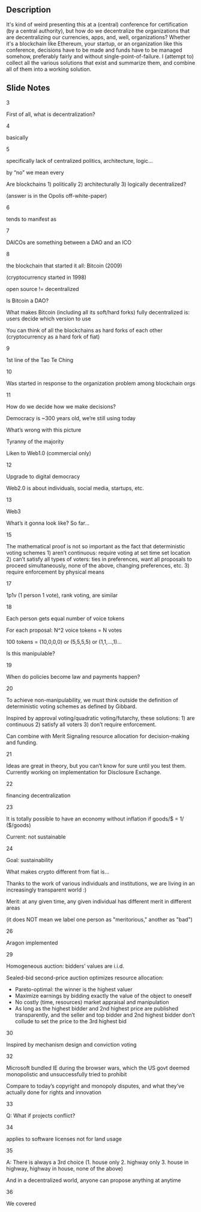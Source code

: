## Description

It's kind of weird presenting this at a (central) conference for certification (by a central authority), but how do we decentralize the organizations that are decentralizing our currencies, apps, and, well, organizations? Whether it's a blockchain like Ethereum, your startup, or an organization like this conference, decisions have to be made and funds have to be managed somehow, preferably fairly and without single-point-of-failure. I (attempt to) collect all the various solutions that exist and summarize them, and combine all of them into a working solution.

## Slide Notes

3

First of all, what is decentralization?

4

basically

5

specifically lack of centralized politics, architecture, logic…

by “no” we mean every

Are blockchains 1) politically 2) architecturally 3) logically decentralized?

(answer is in the Opolis off-white-paper)

6

tends to manifest as

7

DAICOs are something between a DAO and an ICO

8

the blockchain that started it all: Bitcoin (2009)

(cryptocurrency started in 1998)

open source != decentralized

Is Bitcoin a DAO? 

What makes Bitcoin (including all its soft/hard forks) fully decentralized is: users decide which version to use

You can think of all the blockchains as hard forks of each other (cryptocurrency as a hard fork of fiat)

9

1st line of the Tao Te Ching

10

Was started in response to the organization problem among blockchain orgs

11

How do we decide how we make decisions?

Democracy is ~300 years old, we’re still using today

What’s wrong with this picture

Tyranny of the majority

Liken to Web1.0 (commercial only)

12

Upgrade to digital democracy

Web2.0 is about individuals, social media, startups, etc.

13

Web3

What’s it gonna look like? So far…

15

The mathematical proof is not so important as the fact that deterministic voting schemes 1) aren’t continuous: require voting at set time set location 2) can’t satisfy all types of voters: ties in preferences, want all proposals to proceed simultaneously, none of the above, changing preferences, etc. 3) require enforcement by physical means

17

1p1v (1 person 1 vote), rank voting, are similar

18

Each person gets equal number of voice tokens

For each proposal: N^2 voice tokens = N votes

100 tokens = (10,0,0,0) or (5,5,5,5) or (1,1,…,1)…

Is this manipulable?

19

When do policies become law and payments happen?

20

To achieve non-manipulability, we must think outside the definition of deterministic voting schemes as defined by Gibbard. 

Inspired by approval voting/quadratic voting/futarchy, these solutions: 1) are continuous 2) satisfy all voters 3) don’t require enforcement. 

Can combine with Merit Signaling resource allocation for decision-making and funding.

21

Ideas are great in theory, but you can’t know for sure until you test them. Currently working on implementation for Disclosure Exchange.

22

financing decentralization

23

It is totally possible to have an economy without inflation if goods/$ = 1/ ($/goods)

Current: not sustainable

24

Goal: sustainability

What makes crypto different from fiat is…

Thanks to the work of various individuals and institutions, we are living in an increasingly transparent world :)

Merit: at any given time, any given individual has different merit in different areas

(it does NOT mean we label one person as "meritorious," another as "bad")

26

Aragon implemented

29

Homogeneous auction: bidders’ values are i.i.d.

Sealed-bid second-price auction optimizes resource allocation:
- Pareto-optimal: the winner is the highest valuer
- Maximize earnings by bidding exactly the value of the object to oneself
- No costly (time, resources) market appraisal and manipulation
- As long as the highest bidder and 2nd highest price are published transparently, and the seller and top bidder and 2nd highest bidder don’t collude to set the price to the 3rd highest bid

30

Inspired by mechanism design and conviction voting

32

Microsoft bundled IE during the browser wars, which the US govt deemed monopolistic and unsuccessfully tried to prohibit

Compare to today’s copyright and monopoly disputes, and what they’ve actually done for rights and innovation

33

Q: What if projects conflict?

34

applies to software licenses
not for land usage

35

A: There is always a 3rd choice (1. house only 2. highway only 3. house in highway, highway in house, none of the above)

And in a decentralized world, anyone can propose anything at anytime

36

We covered
